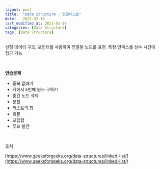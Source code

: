 ```yaml
---
layout: post
title:  "Data Structure - 연결리스트"
date:   2021-02-10
last_modified_at: 2021-02-10
categories: [Data Structure]
tags: [Data Structure]
---
```


선형 데이터 구조, 포인터를 사용하여 연결된 노드를 표현. 특정 인덱스를 상수 시간에 접근 가능.

<br/>

**연습문제**
- 중복 없애기
- 뒤에서 k번째 원소 구하기
- 중간 노드 삭제
- 분할
- 리스트의 합
- 회문
- 교집합
- 루프 발견

<br/>

출처

[https://www.geeksforgeeks.org/data-structures/linked-list/](https://www.geeksforgeeks.org/data-structures/linked-list/)

<br/>

